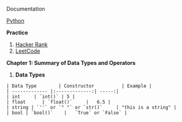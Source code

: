 Documentation

[Python](https://docs.python.org/3/)

**Practice**

1. [Hacker Rank](https://www.hackerrank.com/)
2. [LeetCode](https://leetcode.com/)

**Chapter 1: Summary of Data Types and Operators**

1. **Data Types**

```
| Data Type        | Constructor          | Example |
| ------------- |:-------------:| -----:|
| int     | `int()` | 5 |
| float      | `float()`     |   6.5 |
| string | `''` or `" "` or `str()`     | "this is a string" |
| bool | `bool()`    |   `True` or `False` |
```